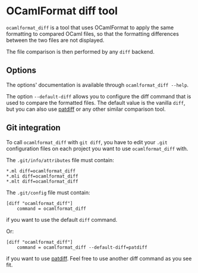 # OCamlFormat diff tool

`ocamlformat_diff` is a tool that uses OCamlFormat to apply the same formatting to compared OCaml files, so that the formatting differences between the two files are not displayed.

The file comparison is then performed by any `diff` backend.


## Options

The options' documentation is available through `ocamlformat_diff --help`.

The option `--default-diff` allows you to configure the diff command that is used to compare the formatted files. The default value is the vanilla `diff`, but you can also use [patdiff](https://github.com/janestreet/patdiff) or any other similar comparison tool.


## Git integration

To call `ocamlformat_diff` with `git diff`, you have to edit your `.git` configuration files on each project you want to use `ocamlformat_diff` with.

The `.git/info/attributes` file must contain:
```
*.ml diff=ocamlformat_diff
*.mli diff=ocamlformat_diff
*.mlt diff=ocamlformat_diff
```

The `.git/config` file must contain:

```
[diff "ocamlformat_diff"]
    command = ocamlformat_diff
```

if you want to use the default `diff` command.

Or:

```
[diff "ocamlformat_diff"]
    command = ocamlformat_diff --default-diff=patdiff
```
if you want to use [patdiff](https://github.com/janestreet/patdiff).
Feel free to use another diff command as you see fit.
